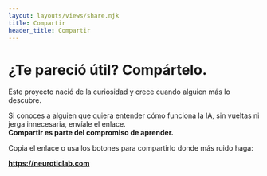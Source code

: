 ```yaml
---
layout: layouts/views/share.njk
title: Compartir
header_title: Compartir
---
```


# ¿Te pareció útil? Compártelo.

Este proyecto nació de la curiosidad y crece cuando alguien más lo descubre.

Si conoces a alguien que quiera entender cómo funciona la IA, sin vueltas ni jerga innecesaria, envíale el enlace.  
**Compartir es parte del compromiso de aprender.**

Copia el enlace o usa los botones para compartirlo donde más ruido haga:

**https://neuroticlab.com**

